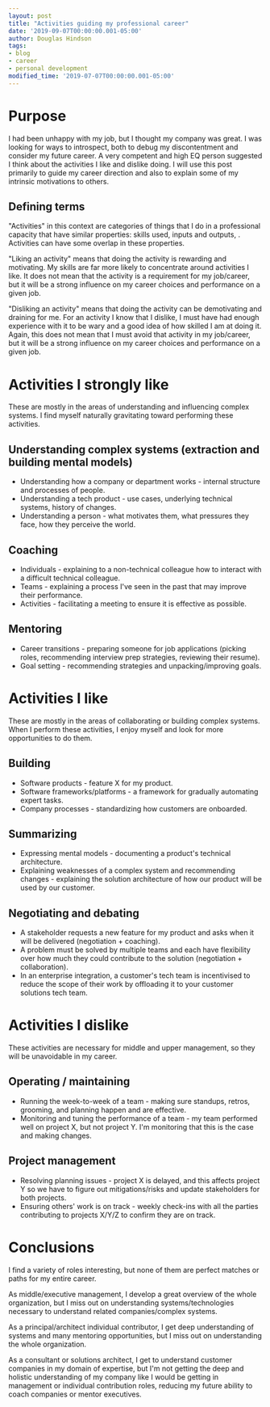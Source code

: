 ```yaml
---
layout: post
title: "Activities guiding my professional career"
date: '2019-09-07T00:00:00.001-05:00'
author: Douglas Hindson
tags: 
- blog
- career
- personal development
modified_time: '2019-07-07T00:00:00.001-05:00'
---
```


# Purpose

I had been unhappy with my job, but I thought my company was great. I was looking for ways to introspect, both to debug my discontentment and consider my future career. A very competent and high EQ person suggested I think about the activities I like and dislike doing. I will use this post primarily to guide my career direction and also to explain some of my intrinsic motivations to others.

## Defining terms

"Activities" in this context are categories of things that I do in a professional capacity that have similar properties: skills used, inputs and outputs, . Activities can have some overlap in these properties.

"Liking an activity" means that doing the activity is rewarding and motivating. My skills are far more likely to concentrate around activities I like. It does not mean that the activity is a requirement for my job/career, but it will be a strong influence on my career choices and performance on a given job.  

"Disliking an activity" means that doing the activity can be demotivating and draining for me. For an activity I know that I dislike, I must have had enough experience with it to be wary and a good idea of how skilled I am at doing it. Again, this does not mean that I must avoid that activity in my job/career, but it will be a strong influence on my career choices and performance on a given job.

# Activities I strongly like

These are mostly in the areas of understanding and influencing complex systems. I find myself naturally gravitating toward performing these activities.

## Understanding complex systems (extraction and building mental models)

* Understanding how a company or department works - internal structure and processes of people.
* Understanding a tech product - use cases, underlying technical systems, history of changes.
* Understanding a person - what motivates them, what pressures they face, how they perceive the world.

## Coaching

* Individuals - explaining to a non-technical colleague how to interact with a difficult technical colleague.
* Teams - explaining a process I've seen in the past that may improve their performance.
* Activities - facilitating a meeting to ensure it is effective as possible.

## Mentoring

* Career transitions - preparing someone for job applications (picking roles, recommending interview prep strategies, reviewing their resume).
* Goal setting - recommending strategies and unpacking/improving goals.

# Activities I like

These are mostly in the areas of collaborating or building complex systems. When I perform these activities, I enjoy myself and look for more opportunities to do them.

## Building

* Software products - feature X for my product.
* Software frameworks/platforms - a framework for gradually automating expert tasks.
* Company processes - standardizing how customers are onboarded.

## Summarizing

* Expressing mental models - documenting a product's technical architecture.
* Explaining weaknesses of a complex system and recommending changes - explaining the solution architecture of how our product will be used by our customer. 

## Negotiating and debating

* A stakeholder requests a new feature for my product and asks when it will be delivered (negotiation + coaching).
* A problem must be solved by multiple teams and each have flexibility over how much they could contribute to the solution (negotiation + collaboration).
* In an enterprise integration, a customer's tech team is incentivised to reduce the scope of their work by offloading it to your customer solutions tech team.

# Activities I dislike

These activities are necessary for middle and upper management, so they will be unavoidable in my career.

## Operating / maintaining

* Running the week-to-week of a team - making sure standups, retros, grooming, and planning happen and are effective.
* Monitoring and tuning the performance of a team - my team performed well on project X, but not project Y. I'm monitoring that this is the case and making changes.

## Project management

* Resolving planning issues - project X is delayed, and this affects project Y so we have to figure out mitigations/risks and update stakeholders for both projects.
* Ensuring others' work is on track - weekly check-ins with all the parties contributing to projects X/Y/Z to confirm they are on track.

# Conclusions

I find a variety of roles interesting, but none of them are perfect matches or paths for my entire career.

As middle/executive management, I develop a great overview of the whole organization, but I miss out on understanding systems/technologies necessary to understand related companies/complex systems.

As a principal/architect individual contributor, I get deep understanding of systems and many mentoring opportunities, but I miss out on understanding the whole organization.

As a consultant or solutions architect, I get to understand customer companies in my domain of expertise, but I'm not getting the deep and holistic understanding of my company like I would be getting in management or individual contribution roles, reducing my future ability to coach companies or mentor executives.